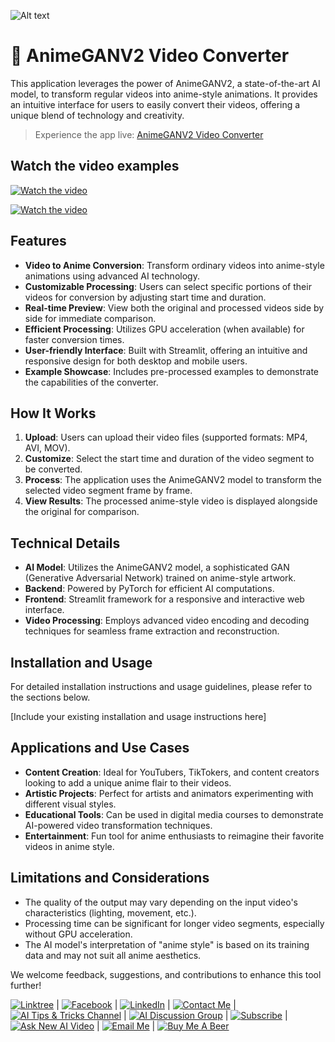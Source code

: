 ![Alt text](https://i.imgur.com/hyWKFMi.jpeg)

# 🎨 AnimeGANV2 Video Converter

This application leverages the power of AnimeGANV2, a state-of-the-art AI model, to transform regular videos into anime-style animations. It provides an intuitive interface for users to easily convert their videos, offering a unique blend of technology and creativity.

> Experience the app live: [AnimeGANV2 Video Converter](https://sagi-ai-video-to-anime.streamlit.app/)

## Watch the video examples

[![Watch the video](https://img.youtube.com/vi/VIDEO_ID/maxresdefault.jpg)](https://i.imgur.com/UmQBTwH.mp4)

[![Watch the video](https://img.youtube.com/vi/VIDEO_ID/maxresdefault.jpg)](https://i.imgur.com/y5hIxII.mp4)

## Features

- **Video to Anime Conversion**: Transform ordinary videos into anime-style animations using advanced AI technology.
- **Customizable Processing**: Users can select specific portions of their videos for conversion by adjusting start time and duration.
- **Real-time Preview**: View both the original and processed videos side by side for immediate comparison.
- **Efficient Processing**: Utilizes GPU acceleration (when available) for faster conversion times.
- **User-friendly Interface**: Built with Streamlit, offering an intuitive and responsive design for both desktop and mobile users.
- **Example Showcase**: Includes pre-processed examples to demonstrate the capabilities of the converter.

## How It Works

1. **Upload**: Users can upload their video files (supported formats: MP4, AVI, MOV).
2. **Customize**: Select the start time and duration of the video segment to be converted.
3. **Process**: The application uses the AnimeGANV2 model to transform the selected video segment frame by frame.
4. **View Results**: The processed anime-style video is displayed alongside the original for comparison.

## Technical Details

- **AI Model**: Utilizes the AnimeGANV2 model, a sophisticated GAN (Generative Adversarial Network) trained on anime-style artwork.
- **Backend**: Powered by PyTorch for efficient AI computations.
- **Frontend**: Streamlit framework for a responsive and interactive web interface.
- **Video Processing**: Employs advanced video encoding and decoding techniques for seamless frame extraction and reconstruction.

## Installation and Usage

For detailed installation instructions and usage guidelines, please refer to the sections below.

[Include your existing installation and usage instructions here]

## Applications and Use Cases

- **Content Creation**: Ideal for YouTubers, TikTokers, and content creators looking to add a unique anime flair to their videos.
- **Artistic Projects**: Perfect for artists and animators experimenting with different visual styles.
- **Educational Tools**: Can be used in digital media courses to demonstrate AI-powered video transformation techniques.
- **Entertainment**: Fun tool for anime enthusiasts to reimagine their favorite videos in anime style.

## Limitations and Considerations

- The quality of the output may vary depending on the input video's characteristics (lighting, movement, etc.).
- Processing time can be significant for longer video segments, especially without GPU acceleration.
- The AI model's interpretation of "anime style" is based on its training data and may not suit all anime aesthetics.

We welcome feedback, suggestions, and contributions to enhance this tool further!

[![Linktree](https://img.shields.io/badge/linktree-white?style=for-the-badge&logo=linktree&logoColor=43E55E)](https://linktr.ee/sagib?lt_utm_source=lt_share_link#373198503) |
[![Facebook](https://img.shields.io/badge/facebook-white?style=for-the-badge&logo=facebook&logoColor=0866FF)](https://www.facebook.com/sagi.baron) |
[![LinkedIn](https://img.shields.io/badge/linkedin-white?style=for-the-badge&logo=linkedin&logoColor=0A66C2)](https://www.linkedin.com/in/sagi-bar-on) |
[![Contact Me](https://img.shields.io/badge/CONTACT_ME-white?style=for-the-badge&logo=whatsapp&logoColor=25D366)](https://api.whatsapp.com/send?phone=972549995050) |
[![AI Tips & Tricks Channel](https://img.shields.io/badge/AI_TIPS_&_TRICKS_CHANNEL-white?style=for-the-badge&logo=whatsapp&logoColor=25D366)](https://whatsapp.com/channel/0029Vaj33VkEawds11JP9o1c) |
[![AI Discussion Group](https://img.shields.io/badge/AI_DISCUSSION_GROUP-white?style=for-the-badge&logo=whatsapp&logoColor=25D366)](https://whatsapp.com/channel/0029Vaj33VkEawds11JP9o1c) |
[![Subscribe](https://img.shields.io/badge/Subscribe_to_my_YouTube_channel-white?style=for-the-badge&logo=youtube&logoColor=FF0000)](https://www.youtube.com/@SagiBaron) |
[![Ask New AI Video](https://img.shields.io/badge/Ask_For_New_AI_Video-white?style=for-the-badge&logo=GoogleForms&logoColor=7248B9)](https://forms.gle/b5hw4Rfe6ZtXuiQV6) |
[![Email Me](https://img.shields.io/badge/email_me-white?style=for-the-badge&logo=gmail&logoColor=EA4335)](mailto:sagi.baron76@gmail.com) |
[![Buy Me A Beer](https://img.shields.io/badge/Buy_Me_A_Beer-white?style=for-the-badge&logo=buymeacoffee&logoColor=FFDD00)](https://buymeacoffee.com/sagibar)
